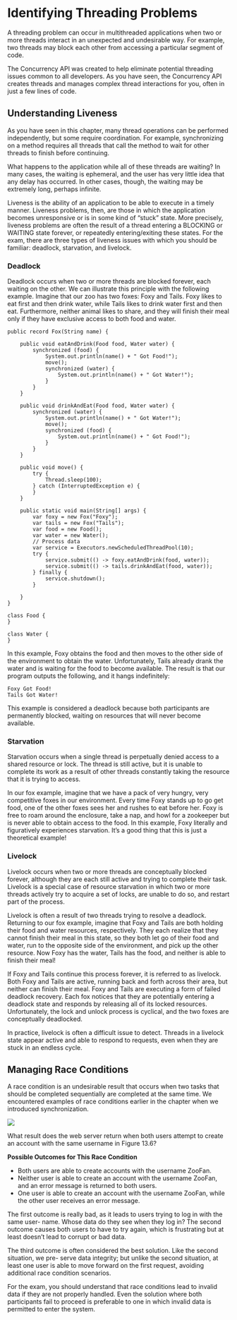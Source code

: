 # Identifying Threading Problems

A threading problem can occur in multithreaded applications when two or more threads interact in an unexpected and
undesirable way. For example, two threads may block each other from accessing a particular segment of code.

The Concurrency API was created to help eliminate potential threading issues common to all developers. As you have seen,
the Concurrency API creates threads and manages complex thread interactions for you, often in just a few lines of code.

## Understanding Liveness

As you have seen in this chapter, many thread operations can be performed independently, but some require coordination.
For example, synchronizing on a method requires all threads that call the method to wait for other threads to finish
before continuing.

What happens to the application while all of these threads are waiting? In many cases, the waiting is ephemeral, and the
user has very little idea that any delay has occurred. In other cases, though, the waiting may be extremely long,
perhaps infinite.

Liveness is the ability of an application to be able to execute in a timely manner. Liveness problems, then, are those
in which the application becomes unresponsive or is in some kind of “stuck” state. More precisely, liveness problems are
often the result of a thread entering a BLOCKING or WAITING state forever, or repeatedly entering/exiting these states.
For the exam, there are three types of liveness issues with which you should be familiar: deadlock, starvation, and
livelock.

### Deadlock

Deadlock occurs when two or more threads are blocked forever, each waiting on the other. We can illustrate this
principle with the following example. Imagine that our zoo has two foxes: Foxy and Tails. Foxy likes to eat first and
then drink water, while Tails likes to drink water first and then eat. Furthermore, neither animal likes to share, and
they will finish their meal only if they have exclusive access to both food and water.

    public record Fox(String name) {

        public void eatAndDrink(Food food, Water water) {
            synchronized (food) {
                System.out.println(name() + " Got Food!");
                move();
                synchronized (water) {
                    System.out.println(name() + " Got Water!");
                }
            }
        }

        public void drinkAndEat(Food food, Water water) {
            synchronized (water) {
                System.out.println(name() + " Got Water!");
                move();
                synchronized (food) {
                    System.out.println(name() + " Got Food!");
                }
            }
        }

        public void move() {
            try {
                Thread.sleep(100);
            } catch (InterruptedException e) {
            }
        }
        
        public static void main(String[] args) {
            var foxy = new Fox("Foxy");
            var tails = new Fox("Tails");
            var food = new Food();
            var water = new Water();
            // Process data
            var service = Executors.newScheduledThreadPool(10);
            try {
                service.submit(() -> foxy.eatAndDrink(food, water));
                service.submit(() -> tails.drinkAndEat(food, water));
            } finally {
                service.shutdown();
            }
            
        }
    }
        
    class Food {
    }
    
    class Water {
    }

In this example, Foxy obtains the food and then moves to the other side of the environment to obtain the water.
Unfortunately, Tails already drank the water and is waiting for the food to become available. The result is that our
program outputs the following, and it hangs indefinitely:

    Foxy Got Food! 
    Tails Got Water!

This example is considered a deadlock because both participants are permanently blocked, waiting on resources that will
never become available.

### Starvation

Starvation occurs when a single thread is perpetually denied access to a shared resource or lock. The thread is still
active, but it is unable to complete its work as a result of other threads constantly taking the resource that it is
trying to access.

In our fox example, imagine that we have a pack of very hungry, very competitive foxes in our environment. Every time
Foxy stands up to go get food, one of the other foxes sees her and rushes to eat before her. Foxy is free to roam around
the enclosure, take a nap, and howl for a zookeeper but is never able to obtain access to the food. In this example,
Foxy literally and figuratively experiences starvation. It’s a good thing that this is just a theoretical example!

### Livelock

Livelock occurs when two or more threads are conceptually blocked forever, although they are each still active and
trying to complete their task. Livelock is a special case of resource starvation in which two or more threads actively
try to acquire a set of locks, are unable to do so, and restart part of the process.

Livelock is often a result of two threads trying to resolve a deadlock. Returning to our fox example, imagine that Foxy
and Tails are both holding their food and water resources, respectively. They each realize that they cannot finish their
meal in this state, so they both let go of their food and water, run to the opposite side of the environment, and pick
up the other resource. Now Foxy has the water, Tails has the food, and neither is able to finish their meal!

If Foxy and Tails continue this process forever, it is referred to as livelock. Both Foxy and Tails are active, running
back and forth across their area, but neither can finish their meal. Foxy and Tails are executing a form of failed
deadlock recovery. Each fox notices that they are potentially entering a deadlock state and responds by releasing all of
its locked resources. Unfortunately, the lock and unlock process is cyclical, and the two foxes are conceptually
deadlocked.

In practice, livelock is often a difficult issue to detect. Threads in a livelock state appear active and able to
respond to requests, even when they are stuck in an endless cycle.

## Managing Race Conditions

A race condition is an undesirable result that occurs when two tasks that should be completed sequentially are
completed at the same time. We encountered examples of race conditions earlier in the chapter when we introduced
synchronization.

![](identifyingthreadingproblems/Race-condition-on-user-creation.png)

What result does the web server return when both users attempt to create an account with the same username in Figure
13.6?

**Possible Outcomes for This Race Condition**

- Both users are able to create accounts with the username ZooFan.
- Neither user is able to create an account with the username ZooFan, and an error message is returned to both users.
- One user is able to create an account with the username ZooFan, while the other user receives an error message.

The first outcome is really bad, as it leads to users trying to log in with the same user- name. Whose data do they see
when they log in? The second outcome causes both users to have to try again, which is frustrating but at least doesn’t
lead to corrupt or bad data.

The third outcome is often considered the best solution. Like the second situation, we pre- serve data integrity; but
unlike the second situation, at least one user is able to move forward on the first request, avoiding additional race
condition scenarios.

For the exam, you should understand that race conditions lead to invalid data if they are not properly handled. Even the
solution where both participants fail to proceed is preferable to one in which invalid data is permitted to enter the
system.
